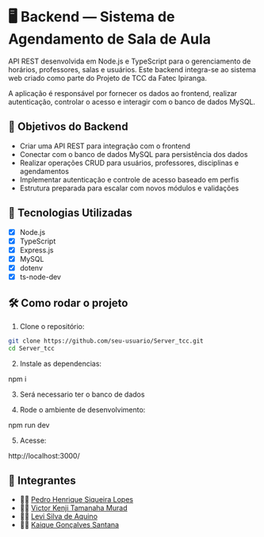 # 🖥️ Backend — Sistema de Agendamento de Sala de Aula

API REST desenvolvida em Node.js e TypeScript para o gerenciamento de horários, professores, salas e usuários. Este backend integra-se ao sistema web criado como parte do Projeto de TCC da Fatec Ipiranga.

A aplicação é responsável por fornecer os dados ao frontend, realizar autenticação, controlar o acesso e interagir com o banco de dados MySQL.

## 📌 Objetivos do Backend

- Criar uma API REST para integração com o frontend
- Conectar com o banco de dados MySQL para persistência dos dados
- Realizar operações CRUD para usuários, professores, disciplinas e agendamentos
- Implementar autenticação e controle de acesso baseado em perfis
- Estrutura preparada para escalar com novos módulos e validações

## 🧱 Tecnologias Utilizadas

- [x] Node.js
- [x] TypeScript
- [x] Express.js
- [x] MySQL
- [x] dotenv
- [x] ts-node-dev

## 🛠️ Como rodar o projeto

1. Clone o repositório:

```bash
git clone https://github.com/seu-usuario/Server_tcc.git
cd Server_tcc
```
2. Instale as dependencias:

npm i

3. Será necessario ter o banco de dados

4. Rode o ambiente de desenvolvimento:

npm run dev

5. Acesse:

http://localhost:3000/

## 👥 Integrantes

- 👨‍💻 [Pedro Henrique Siqueira Lopes](https://github.com/phslopes)
- 👨‍💻 [Victor Kenji Tamanaha Murad](https://github.com/Victor-Murad)
- 👨‍💻 [Levi Silva de Aquino](https://github.com/Levi-Aquino)
- 👨‍💻 [Kaique Gonçalves Santana](https://github.com/KaiqueSantanaa)